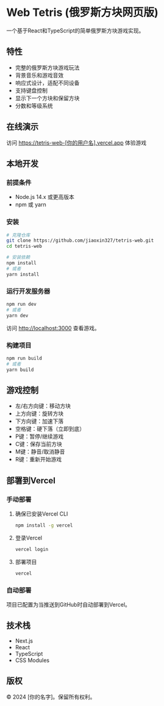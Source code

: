 # Web Tetris (俄罗斯方块网页版)

一个基于React和TypeScript的简单俄罗斯方块游戏实现。

## 特性

- 完整的俄罗斯方块游戏玩法
- 背景音乐和游戏音效
- 响应式设计，适配不同设备
- 支持键盘控制
- 显示下一个方块和保留方块
- 分数和等级系统

## 在线演示

访问 [https://tetris-web-[你的用户名].vercel.app](https://tetris-web-[你的用户名].vercel.app) 体验游戏

## 本地开发

### 前提条件

- Node.js 14.x 或更高版本
- npm 或 yarn

### 安装

```bash
# 克隆仓库
git clone https://github.com/jiaoxin327/tetris-web.git
cd tetris-web

# 安装依赖
npm install
# 或者
yarn install
```

### 运行开发服务器

```bash
npm run dev
# 或者
yarn dev
```

访问 [http://localhost:3000](http://localhost:3000) 查看游戏。

### 构建项目

```bash
npm run build
# 或者
yarn build
```

## 游戏控制

- 左/右方向键：移动方块
- 上方向键：旋转方块
- 下方向键：加速下落
- 空格键：硬下落（立即到底）
- P键：暂停/继续游戏
- C键：保存当前方块
- M键：静音/取消静音
- R键：重新开始游戏

## 部署到Vercel

### 手动部署

1. 确保已安装Vercel CLI
   ```bash
   npm install -g vercel
   ```

2. 登录Vercel
   ```bash
   vercel login
   ```

3. 部署项目
   ```bash
   vercel
   ```

### 自动部署

项目已配置为当推送到GitHub时自动部署到Vercel。

## 技术栈

- Next.js
- React
- TypeScript
- CSS Modules

## 版权

© 2024 [你的名字]。保留所有权利。
